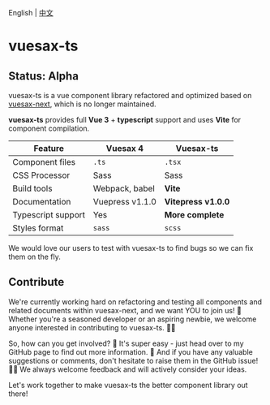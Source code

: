 English | [中文](./README-zh_CN.md)

# vuesax-ts

## Status: Alpha

vuesax-ts is a vue component library refactored and optimized based on [vuesax-next](https://github.com/lusaxweb/vuesax-next), which is no longer maintained.

**vuesax-ts** provides full **Vue 3** + **typescript** support and uses **Vite** for component compilation.

| Feature            | Vuesax 4        | Vuesax-ts            |
| ------------------ | --------------- | -------------------- |
| Component files    | `.ts`           | `.tsx`               |
| CSS Processor      | Sass            | Sass                 |
| Build tools        | Webpack, babel  | **Vite**             |
| Documentation      | Vuepress v1.1.0 | **Vitepress v1.0.0** |
| Typescript support | Yes             | **More complete**    |
| Styles format      | `sass`          | `scss`               |

We would love our users to test with vuesax-ts to find bugs so we can fix them on the fly.


## Contribute

We're currently working hard on refactoring and testing all components and related documents within vuesax-next, and we want YOU to join us! 🌟 Whether you're a seasoned developer or an aspiring newbie, we welcome anyone interested in contributing to vuesax-ts. 💪🏼

So, how can you get involved? 🤔 It's super easy - just head over to my GitHub page to find out more information. 🚀 And if you have any valuable suggestions or comments, don't hesitate to raise them in the GitHub issue! 🙌🏼 We always welcome feedback and will actively consider your ideas.

Let's work together to make vuesax-ts the better component library out there!
